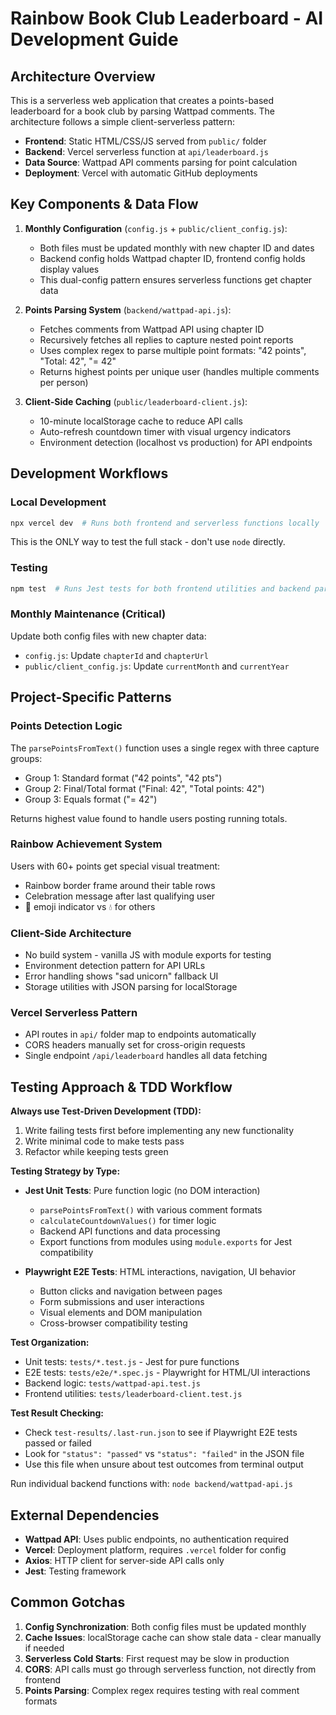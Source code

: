 # Rainbow Book Club Leaderboard - AI Development Guide

## Architecture Overview

This is a serverless web application that creates a points-based leaderboard for a book club by parsing Wattpad comments. The architecture follows a simple client-serverless pattern:

- **Frontend**: Static HTML/CSS/JS served from `public/` folder
- **Backend**: Vercel serverless function at `api/leaderboard.js`
- **Data Source**: Wattpad API comments parsing for point calculation
- **Deployment**: Vercel with automatic GitHub deployments

## Key Components & Data Flow

1. **Monthly Configuration** (`config.js` + `public/client_config.js`):
   - Both files must be updated monthly with new chapter ID and dates
   - Backend config holds Wattpad chapter ID, frontend config holds display values
   - This dual-config pattern ensures serverless functions get chapter data

2. **Points Parsing System** (`backend/wattpad-api.js`):
   - Fetches comments from Wattpad API using chapter ID
   - Recursively fetches all replies to capture nested point reports
   - Uses complex regex to parse multiple point formats: "42 points", "Total: 42", "= 42"
   - Returns highest points per unique user (handles multiple comments per person)

3. **Client-Side Caching** (`public/leaderboard-client.js`):
   - 10-minute localStorage cache to reduce API calls
   - Auto-refresh countdown timer with visual urgency indicators
   - Environment detection (localhost vs production) for API endpoints

## Development Workflows

### Local Development
```bash
npx vercel dev  # Runs both frontend and serverless functions locally
```
This is the ONLY way to test the full stack - don't use `node` directly.

### Testing
```bash
npm test  # Runs Jest tests for both frontend utilities and backend parsing logic
```

### Monthly Maintenance (Critical)
Update both config files with new chapter data:
- `config.js`: Update `chapterId` and `chapterUrl` 
- `public/client_config.js`: Update `currentMonth` and `currentYear`

## Project-Specific Patterns

### Points Detection Logic
The `parsePointsFromText()` function uses a single regex with three capture groups:
- Group 1: Standard format ("42 points", "42 pts")  
- Group 2: Final/Total format ("Final: 42", "Total points: 42")
- Group 3: Equals format ("= 42")

Returns highest value found to handle users posting running totals.

### Rainbow Achievement System
Users with 60+ points get special visual treatment:
- Rainbow border frame around their table rows
- Celebration message after last qualifying user
- 🌈 emoji indicator vs 💧 for others

### Client-Side Architecture
- No build system - vanilla JS with module exports for testing
- Environment detection pattern for API URLs
- Error handling shows "sad unicorn" fallback UI
- Storage utilities with JSON parsing for localStorage

### Vercel Serverless Pattern
- API routes in `api/` folder map to endpoints automatically
- CORS headers manually set for cross-origin requests
- Single endpoint `/api/leaderboard` handles all data fetching

## Testing Approach & TDD Workflow

**Always use Test-Driven Development (TDD):**
1. Write failing tests first before implementing any new functionality
2. Write minimal code to make tests pass
3. Refactor while keeping tests green

**Testing Strategy by Type:**
- **Jest Unit Tests**: Pure function logic (no DOM interaction)
  - `parsePointsFromText()` with various comment formats
  - `calculateCountdownValues()` for timer logic
  - Backend API functions and data processing
  - Export functions from modules using `module.exports` for Jest compatibility

- **Playwright E2E Tests**: HTML interactions, navigation, UI behavior
  - Button clicks and navigation between pages
  - Form submissions and user interactions
  - Visual elements and DOM manipulation
  - Cross-browser compatibility testing

**Test Organization:**
- Unit tests: `tests/*.test.js` - Jest for pure functions
- E2E tests: `tests/e2e/*.spec.js` - Playwright for HTML/UI interactions
- Backend logic: `tests/wattpad-api.test.js`
- Frontend utilities: `tests/leaderboard-client.test.js`

**Test Result Checking:**
- Check `test-results/.last-run.json` to see if Playwright E2E tests passed or failed
- Look for `"status": "passed"` vs `"status": "failed"` in the JSON file
- Use this file when unsure about test outcomes from terminal output

Run individual backend functions with: `node backend/wattpad-api.js`

## External Dependencies

- **Wattpad API**: Uses public endpoints, no authentication required
- **Vercel**: Deployment platform, requires `.vercel` folder for config
- **Axios**: HTTP client for server-side API calls only
- **Jest**: Testing framework

## Common Gotchas

1. **Config Synchronization**: Both config files must be updated monthly
2. **Cache Issues**: localStorage cache can show stale data - clear manually if needed
3. **Serverless Cold Starts**: First request may be slow in production
4. **CORS**: API calls must go through serverless function, not directly from frontend
5. **Points Parsing**: Complex regex requires testing with real comment formats
